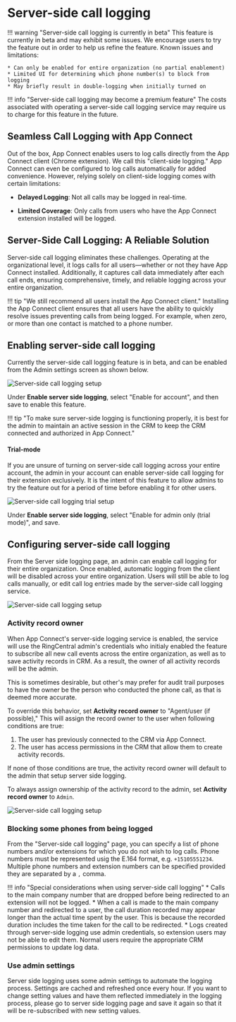 # Server-side call logging

!!! warning "Server-side call logging is currently in beta"
    This feature is currently in beta and may exhibit some issues. We encourage users to try the feature out in order to help us refine the feature. Known issues and limitations:
    
	* Can only be enabled for entire organization (no partial enablement)
	* Limited UI for determining which phone number(s) to block from logging
	* May briefly result in double-logging when initially turned on
	
!!! info "Server-side call logging may become a premium feature"
    The costs associated with operating a server-side call logging service may require us to charge for this feature in the future. 
	
## Seamless Call Logging with App Connect

Out of the box, App Connect enables users to log calls directly from the App Connect client (Chrome extension). We call this "client-side logging." App Connect can even be configured to log calls automatically for added convenience. However, relying solely on client-side logging comes with certain limitations:

* **Delayed Logging**: Not all calls may be logged in real-time.

* **Limited Coverage**: Only calls from users who have the App Connect extension installed will be logged.

## Server-Side Call Logging: A Reliable Solution

Server-side call logging eliminates these challenges. Operating at the organizational level, it logs calls for all users—whether or not they have App Connect installed. Additionally, it captures call data immediately after each call ends, ensuring comprehensive, timely, and reliable logging across your entire organization.

!!! tip "We still recommend all users install the App Connect client."
    Installing the App Connect client ensures that all users have the ability to quickly resolve issues preventing calls from being logged. For example, when zero, or more than one contact is matched to a phone number. 

## Enabling server-side call logging

Currently the server-side call logging feature is in beta, and can be enabled from the Admin settings screen as shown below. 

![Server-side call logging setup](../img/sscl-setup.png)

Under **Enable server side logging**, select "Enable for account", and then save to enable this feature.

!!! tip "To make sure server-side logging is functioning properly, it is best for the admin to maintain an active session in the CRM to keep the CRM connected and authorized in App Connect."

#### Trial-mode

If you are unsure of turning on server-side call logging across your entire account, the admin in your account can enable server-side call logging for their extension exclusively. It is the intent of this feature to allow admins to try the feature out for a period of time before enabling it for other users. 

![Server-side call logging trial setup](../img/sscl-trial-mode.png)

Under **Enable server side logging**, select "Enable for admin only (trial mode)", and save.

## Configuring server-side call logging

From the Server side logging page, an admin can enable call logging for their entire organization. Once enabled, automatic logging from the client will be disabled across your entire organization. Users will still be able to log calls manually, or edit call log entries made by the server-side call logging service. 

![Server-side call logging setup](../img/sscl-setup.png)

### Activity record owner

When App Connect's server-side logging service is enabled, the service will use the RingCentral admin's credentials who initialy enabled the feature to subscribe all new call events across the entire organization, as well as to save activity records in CRM. As a result, the owner of all activity records will be the admin. 

This is sometimes desirable, but other's may prefer for audit trail purposes to have the owner be the person who conducted the phone call, as that is deemed more accurate. 

To override this behavior, set **Activity record owner** to "Agent/user (if possible)," This will assign the record owner to the user when following conditions are true:

1. The user has previously connected to the CRM via App Connect. 
2. The user has access permissions in the CRM that allow them to create activity records.

If none of those conditions are true, the activity record owner will default to the admin that setup server side logging.

To always assign ownership of the activity record to the admin, set **Activity record owner** to `Admin`. 

![Server-side call logging setup](../img/sscl-admin-owner.png)

### Blocking some phones from being logged

From the "Server-side call logging" page, you can specify a list of phone numbers and/or extensions for which you do not wish to log calls. Phone numbers must be represented usig the E.164 format, e.g. `+15105551234`. Multiple phone numbers and extension numbers can be specified provided they are separated by a `,` comma. 

!!! info "Special considerations when using server-side call logging"
    * Calls to the main company number that are dropped before being redirected to an extension will not be logged.
    * When a call is made to the main company number and redirected to a user, the call duration recorded may appear longer than the actual time spent by the user. This is because the recorded duration includes the time taken for the call to be redirected.
    * Logs created through server-side logging use admin credentials, so extension users may not be able to edit them. Normal users require the appropriate CRM permissions to update log data.

### Use admin settings

Server side logging uses some admin settings to automate the logging process. Settings are cached and refreshed once every hour. If you want to change setting values and have them reflected immediately in the logging process, please go to server side logging page and save it again so that it will be re-subscribed with new setting values.  
